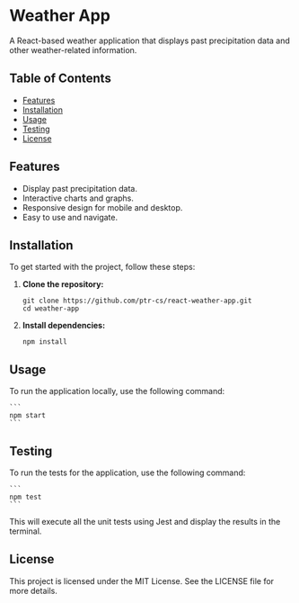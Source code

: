 # Weather App

A React-based weather application that displays past precipitation data and other weather-related information.

## Table of Contents

- [Features](#features)
- [Installation](#installation)
- [Usage](#usage)
- [Testing](#testing)
- [License](#license)

## Features

- Display past precipitation data.
- Interactive charts and graphs.
- Responsive design for mobile and desktop.
- Easy to use and navigate.

## Installation

To get started with the project, follow these steps:

1. **Clone the repository:**

    ```
    git clone https://github.com/ptr-cs/react-weather-app.git
    cd weather-app
    ```

2. **Install dependencies:**

    ```
    npm install
    ```

## Usage

To run the application locally, use the following command:

    ```
    npm start
    ```
    
## Testing

To run the tests for the application, use the following command:

    ```
    npm test
    ```

This will execute all the unit tests using Jest and display the results in the terminal.

## License

This project is licensed under the MIT License. See the LICENSE file for more details.
